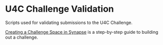 U4C Challenge Validation
=========================

Scripts used for validating submissions to the U4C Challenge.

[Creating a Challenge Space in Synapse](https://www.synapse.org/#!Synapse:syn2453886) is a step-by-step guide to building out a challenge.
